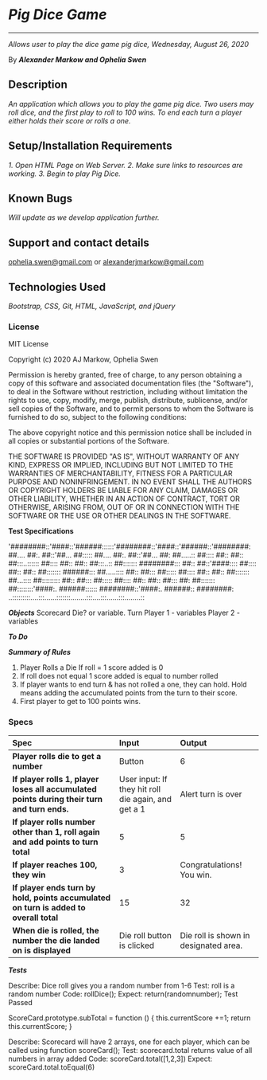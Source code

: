 # _Pig Dice Game_

---

_Allows user to play the dice game pig dice, Wednesday, August 26, 2020_

By **_Alexander Markow and Ophelia Swen_**

## Description

_An application which allows you to play the game pig dice. Two users may roll dice, and the first play to roll to 100 wins. To end each turn a player either holds their score or rolls a one._

## Setup/Installation Requirements

_1. Open HTML Page on Web Server. 2. Make sure links to resources are working. 3. Begin to play Pig Dice._

## Known Bugs

_Will update as we develop application further._

## Support and contact details

ophelia.swen@gmail.com or alexanderjmarkow@gmail.com

## Technologies Used

_Bootstrap, CSS, Git, HTML, JavaScript, and jQuery_

### License

MIT License

Copyright (c) 2020 AJ Markow, Ophelia Swen

Permission is hereby granted, free of charge, to any person obtaining a copy
of this software and associated documentation files (the "Software"), to deal
in the Software without restriction, including without limitation the rights
to use, copy, modify, merge, publish, distribute, sublicense, and/or sell
copies of the Software, and to permit persons to whom the Software is
furnished to do so, subject to the following conditions:

The above copyright notice and this permission notice shall be included in all
copies or substantial portions of the Software.

THE SOFTWARE IS PROVIDED "AS IS", WITHOUT WARRANTY OF ANY KIND, EXPRESS OR
IMPLIED, INCLUDING BUT NOT LIMITED TO THE WARRANTIES OF MERCHANTABILITY,
FITNESS FOR A PARTICULAR PURPOSE AND NONINFRINGEMENT. IN NO EVENT SHALL THE
AUTHORS OR COPYRIGHT HOLDERS BE LIABLE FOR ANY CLAIM, DAMAGES OR OTHER
LIABILITY, WHETHER IN AN ACTION OF CONTRACT, TORT OR OTHERWISE, ARISING FROM,
OUT OF OR IN CONNECTION WITH THE SOFTWARE OR THE USE OR OTHER DEALINGS IN THE
SOFTWARE.

**Test Specifications**

'########::'####::'######::::::'########::'####::'######::'########:
##.... ##:. ##::'##... ##::::: ##.... ##:. ##::'##... ##: ##.....::
##:::: ##:: ##:: ##:::..:::::: ##:::: ##:: ##:: ##:::..:: ##:::::::
########::: ##:: ##::'####:::: ##:::: ##:: ##:: ##::::::: ######:::
##.....:::: ##:: ##::: ##::::: ##:::: ##:: ##:: ##::::::: ##...::::
##::::::::: ##:: ##::: ##::::: ##:::: ##:: ##:: ##::: ##: ##:::::::
##::::::::'####:. ######:::::: ########::'####:. ######:: ########:
..:::::::::....:::......:::::::........:::....:::......:::........::

**_Objects_**
Scorecard
Die? or variable.
Turn
Player 1 - variables
Player 2 - variables

**_To Do_**

**_Summary of Rules_**

1. Player Rolls a Die
   If roll = 1
   score added is 0
2. If roll does not equal 1
   score added is equal to number rolled
3. If player wants to end turn & has not rolled a one, they can hold. Hold means adding the accumulated points from the turn to their score.
4. First player to get to 100 points wins.

### Specs

| Spec                                                                                        | Input                                               | Output                                |
| :------------------------------------------------------------------------------------------ | :-------------------------------------------------- | :------------------------------------ |
| **Player rolls die to get a number**                                                        | Button                                              | 6                                     |
| **If player rolls 1, player loses all accumulated points during their turn and turn ends.** | User input: If they hit roll die again, and get a 1 | Alert turn is over                    |
| **If player rolls number other than 1, roll again and add points to turn total**            | 5                                                   | 5                                     |
| **If player reaches 100, they win**                                                         | 3                                                   | Congratulations! You win.             |
| **If player ends turn by hold, points accumulated on turn is added to overall total**       | 15                                                  | 32                                    |
| **When die is rolled, the number the die landed on is displayed**                           | Die roll button is clicked                          | Die roll is shown in designated area. |

**_Tests_**

Describe: Dice roll gives you a random number from 1-6
Test: roll is a random number
Code: rollDice();
Expect: return(randomnumber);
Test Passed

ScoreCard.prototype.subTotal = function () {
this.currentScore +=1;
return this.currentScore;
}

Describe: Scorecard will have 2 arrays, one for each player, which can be called using function scoreCard();
Test: scorecard.total returns value of all numbers in array added
Code: scoreCard.total([1,2,3])
Expect: scoreCard.total.toEqual(6)
